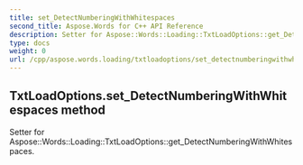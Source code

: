 ```yaml
---
title: set_DetectNumberingWithWhitespaces
second_title: Aspose.Words for C++ API Reference
description: Setter for Aspose::Words::Loading::TxtLoadOptions::get_DetectNumberingWithWhitespaces. 
type: docs
weight: 0
url: /cpp/aspose.words.loading/txtloadoptions/set_detectnumberingwithwhitespaces/
---
```

## TxtLoadOptions.set_DetectNumberingWithWhitespaces method


Setter for Aspose::Words::Loading::TxtLoadOptions::get_DetectNumberingWithWhitespaces. 

